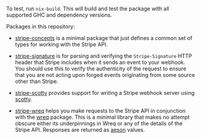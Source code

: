 To test, run `nix-build`. This will build and test the package with all
supported GHC and dependency versions.

Packages in this repository:

- [stripe-concepts] is a minimal package that just defines a common set of types
  for working with the Stripe API.

- [stripe-signature] is for parsing and verifying the `Stripe-Signature` HTTP
  header that Stripe includes when it sends an event to your webhook. You should
  use this to verify the authenticity of the request to ensure that you are not
  acting upon forged events originating from some source other than Stripe.

- [stripe-scotty] provides support for writing a Stripe webhook server using
  [scotty].
  
- [stripe-wreq] helps you make requests to the Stripe API in conjunction with
  the [wreq] package. This is a minimal library that makes no attempt obscure
  either its underpinnings in Wreq or any of the details of the Stripe API.
  Responses are returned as [aeson] values.

  [aeson]:            https://hackage.haskell.org/package/aeson
  [scotty]:           https://hackage.haskell.org/package/scotty
  [stripe-concepts]:  https://hackage.haskell.org/package/stripe-concepts
  [stripe-scotty]:    https://hackage.haskell.org/package/stripe-scotty
  [stripe-signature]: https://hackage.haskell.org/package/stripe-signature
  [stripe-wreq]:      https://hackage.haskell.org/package/stripe-wreq
  [wreq]:             https://hackage.haskell.org/package/wreq

  